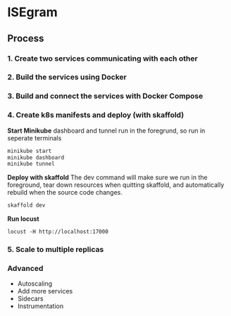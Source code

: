 # ISEgram


## Process

### 1. Create two services communicating with each other
### 2. Build the services using Docker
### 3. Build and connect the services with Docker Compose
### 4. Create k8s manifests and deploy (with skaffold)


**Start Minikube**
dashboard and tunnel run in the foregrund, so run in seperate terminals

```bash
minikube start
minikube dashboard
minikube tunnel 
```

**Deploy with skaffold**
The dev command will make sure we run in the foreground, tear down resources when quitting skaffold, and automatically rebuild when the source code changes.

```bash
skaffold dev
```

**Run locust**
```
locust -H http://localhost:17000
```

### 5. Scale to multiple replicas
### Advanced

  * Autoscaling
  * Add more services
  * Sidecars
  * Instrumentation